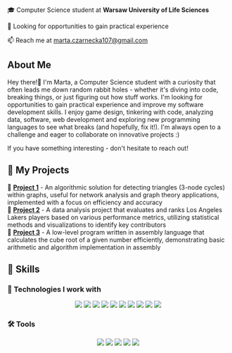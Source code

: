 <p align="center">
 
🎓 Computer Science student at <b>Warsaw University of Life Sciences</b>  
 

🚀 Looking for opportunities to gain practical experience
 

📫 Reach me at marta.czarnecka107@gmail.com
 
</p>
 
##  About Me  

Hey there!👋 I'm Marta, a Computer Science student with a curiosity that often leads me down random rabbit holes - whether it's diving into code, breaking things, or just figuring out how stuff works. I'm looking for opportunities to gain practical experience and improve my software development skills. I enjoy game design, tinkering with code, analyzing data, software, web development and exploring new programming languages to see what breaks (and hopefully, fix it!). I'm always open to a challenge and eager to collaborate on innovative projects :)

If you have something interesting - don't hesitate to reach out! 

## 🚀 My Projects  
📌 **[Project 1](https://github.com/marghqx/Triangle-Detection-in-Graphs)** - An algorithmic solution for detecting triangles (3-node cycles) within graphs, useful for network analysis and graph theory applications, implemented with a focus on efficiency and accuracy  
📌 **[Project 2](https://github.com/marghqx/Lakers-Player-Ranking-Analysis)** - A data analysis project that evaluates and ranks Los Angeles Lakers players based on various performance metrics, utilizing statistical methods and visualizations to identify key contributors  
📌 **[Project 3](https://github.com/marghqx/Assembly-Cube-Root-Calculator)** - A low-level program written in assembly language that calculates the cube root of a given number efficiently, demonstrating basic arithmetic and algorithm implementation in assembly  

## 🔧 Skills  

### 📌 Technologies I work with  
<p align="center">
   <img src="https://img.shields.io/badge/C%23-239120?style=for-the-badge&logo=csharp&logoColor=white"/>
  <img src="https://img.shields.io/badge/Python-3776AB?style=for-the-badge&logo=python&logoColor=white"/>
  <img src="https://img.shields.io/badge/JavaScript-F7DF1E?style=for-the-badge&logo=javascript&logoColor=black"/>
  <img src="https://img.shields.io/badge/HTML5-E34F26?style=for-the-badge&logo=html5&logoColor=white"/>
  <img src="https://img.shields.io/badge/CSS3-1572B6?style=for-the-badge&logo=css3&logoColor=white"/>
  <img src="https://img.shields.io/badge/Git-F05032?style=for-the-badge&logo=git&logoColor=white"/>
 <img src="https://img.shields.io/badge/SQL-4479A1?style=for-the-badge&logo=postgresql&logoColor=white"/>
  <img src="https://img.shields.io/badge/React-61DAFB?style=for-the-badge&logo=react&logoColor=black"/>
  <img src="https://img.shields.io/badge/Assembly-6E4C13?style=for-the-badge&logo=visualstudio&logoColor=white"/>
  <img src="https://img.shields.io/badge/PHP-8993BE?style=for-the-badge&logo=php&logoColor=white"/>



</p>

### 🛠 Tools  
<p align="center">
  <img src="https://img.shields.io/badge/VScode-007ACC?style=for-the-badge&logo=visualstudiocode&logoColor=white"/>
<img src="https://img.shields.io/badge/PyCharm-000000?style=for-the-badge&logo=pycharm&logoColor=white"/>
 <img src="https://img.shields.io/badge/Canva-00C4CC?style=for-the-badge&logo=canva&logoColor=white"/>
<img src="https://img.shields.io/badge/Visual_Studio-5C2D91?style=for-the-badge&logo=visualstudio&logoColor=white"/>
  <img src="https://img.shields.io/badge/Linux-FCC624?style=for-the-badge&logo=linux&logoColor=black"/>
</p>
